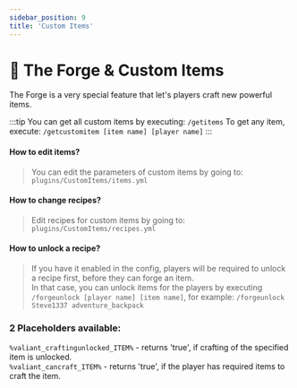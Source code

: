 ```yaml
---
sidebar_position: 9
title: 'Custom Items'
---
```




# :hammer:  The Forge & Custom Items

The Forge is a very special feature that let's players craft new powerful items.

:::tip
You can get all custom items by executing: `/getitems`
To get any item, execute: `/getcustomitem [item name] [player name]`
:::

#### How to edit items?
> You can edit the parameters of custom items by going to:
```plugins/CustomItems/items.yml```

#### How to change recipes?
> Edit recipes for custom items by going to:
```plugins/CustomItems/recipes.yml```


#### How to unlock a recipe?
> If you have it enabled in the config, players will be required to unlock a recipe first, before they can forge an item.\
> In that case, you can unlock items for the players by executing `/forgeunlock [player name] [item name]`, for example: `/forgeunlock Steve1337 adventure_backpack`

### 2 Placeholders available:

`%valiant_craftingunlocked_ITEM%` - returns 'true', if crafting of the specified item is unlocked.\
`%valiant_cancraft_ITEM%` - returns 'true', if the player has required items to craft the item.


